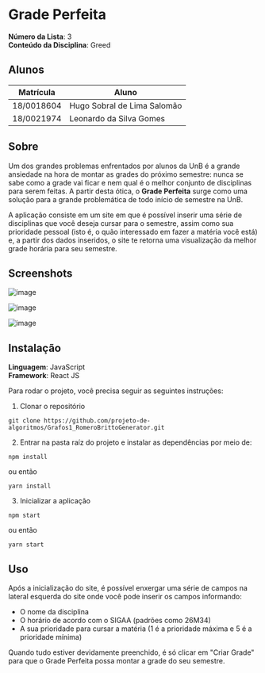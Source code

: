 # Grade Perfeita

**Número da Lista**: 3<br>
**Conteúdo da Disciplina**: Greed<br>

## Alunos
|Matrícula | Aluno |
| -- | -- |
| 18/0018604  |  Hugo Sobral de Lima Salomão |
| 18/0021974  |  Leonardo da Silva Gomes     |

## Sobre 
Um dos grandes problemas enfrentados por alunos da UnB é a grande ansiedade na hora de montar as grades do próximo semestre: nunca se sabe como a grade vai ficar e nem qual é o melhor conjunto de disciplinas para serem feitas. A partir desta ótica, o **Grade Perfeita** surge como uma solução para a grande problemática de todo início de semestre na UnB. 

A aplicação consiste em um site em que é possível inserir uma série de disciplinas que você deseja cursar para o semestre, assim como sua prioridade pessoal (isto é, o quão interessado em fazer a matéria você está) e, a partir dos dados inseridos, o site te retorna uma visualização da melhor grade horária para seu semestre.

## Screenshots

![image](https://user-images.githubusercontent.com/61520601/132272879-e28f14e1-e6da-4d7c-a07c-cda3a06520ae.png)

![image](https://user-images.githubusercontent.com/61520601/132272924-ed85889a-d8b1-481c-9fc8-d85626bd7630.png)

![image](https://user-images.githubusercontent.com/61520601/132273149-533a9073-e0ff-45c0-858f-dd21ec572545.png)


## Instalação 
**Linguagem**: JavaScript<br>
**Framework**: React JS<br>

Para rodar o projeto, você precisa seguir as seguintes instruções:

1. Clonar o repositório
```
git clone https://github.com/projeto-de-algoritmos/Grafos1_RomeroBrittoGenerator.git
```

2. Entrar na pasta raíz do projeto e instalar as dependências por meio de:
```
npm install
```
ou então
```
yarn install
```

3. Inicializar a aplicação
```
npm start
```
ou então
```
yarn start
```

## Uso 

Após a inicialização do site, é possível enxergar uma série de campos na lateral esquerda do site onde você pode inserir os campos informando:
  - O nome da disciplina
  - O horário de acordo com o SIGAA (padrões como 26M34)
  - A sua prioridade para cursar a matéria (1 é a prioridade máxima e 5 é a prioridade mínima)

Quando tudo estiver devidamente preenchido, é só clicar em "Criar Grade" para que o Grade Perfeita possa montar a grade do seu semestre.


